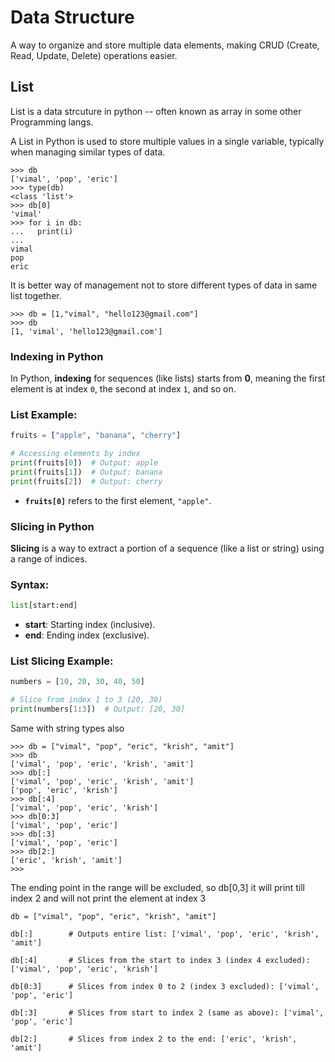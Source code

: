 # Data Structure

A way to organize and store multiple data elements, making CRUD (Create, Read, Update, Delete) operations easier.

## List

List is a data strcuture in python -- often known as array in some other Programming langs.

A List in Python is used to store multiple values in a single variable, typically when managing similar types of data.

```
>>> db
['vimal', 'pop', 'eric']
>>> type(db)
<class 'list'>
>>> db[0]
'vimal'
>>> for i in db:
...   print(i)
...
vimal
pop
eric
```

It is better way of management not to store different types of data in same list together.

```
>>> db = [1,"vimal", "hello123@gmail.com"]
>>> db
[1, 'vimal', 'hello123@gmail.com']
```

### **Indexing in Python**

In Python, **indexing** for sequences (like lists) starts from **0**, meaning the first element is at index `0`, the second at index `1`, and so on.

### **List Example:**

```python
fruits = ["apple", "banana", "cherry"]

# Accessing elements by index
print(fruits[0])  # Output: apple
print(fruits[1])  # Output: banana
print(fruits[2])  # Output: cherry
```

- **`fruits[0]`** refers to the first element, `"apple"`.

### **Slicing in Python**

**Slicing** is a way to extract a portion of a sequence (like a list or string) using a range of indices.

### **Syntax:**

```python
list[start:end]
```

- **start**: Starting index (inclusive).
- **end**: Ending index (exclusive).

### **List Slicing Example:**

```python
numbers = [10, 20, 30, 40, 50]

# Slice from index 1 to 3 (20, 30)
print(numbers[1:3])  # Output: [20, 30]
```

Same with string types also

```
>>> db = ["vimal", "pop", "eric", "krish", "amit"]
>>> db
['vimal', 'pop', 'eric', 'krish', 'amit']
>>> db[:]
['vimal', 'pop', 'eric', 'krish', 'amit']
['pop', 'eric', 'krish']
>>> db[:4]
['vimal', 'pop', 'eric', 'krish']
>>> db[0:3]
['vimal', 'pop', 'eric']
>>> db[:3]
['vimal', 'pop', 'eric']
>>> db[2:]
['eric', 'krish', 'amit']
>>>
```

The ending point in the range will be excluded, so db[0,3] it will print till index 2 and will not print the element at index 3

```
db = ["vimal", "pop", "eric", "krish", "amit"]

db[:]        # Outputs entire list: ['vimal', 'pop', 'eric', 'krish', 'amit']

db[:4]       # Slices from the start to index 3 (index 4 excluded): ['vimal', 'pop', 'eric', 'krish']

db[0:3]      # Slices from index 0 to 2 (index 3 excluded): ['vimal', 'pop', 'eric']

db[:3]       # Slices from start to index 2 (same as above): ['vimal', 'pop', 'eric']

db[2:]       # Slices from index 2 to the end: ['eric', 'krish', 'amit']
```
